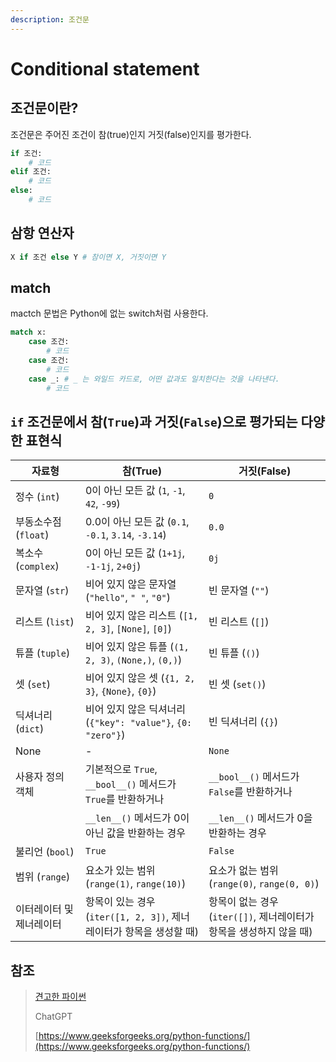 ```yaml
---
description: 조건문
---
```


# Conditional statement

## 조건문이란?

조건문은 주어진 조건이 참(true)인지 거짓(false)인지를 평가한다.

```python
if 조건:
    # 코드
elif 조건:
    # 코드
else:
    # 코드
```

## 삼항 연산자

```python
X if 조건 else Y # 참이면 X, 거짓이면 Y
```

## match

mactch 문법은 Python에 없는 switch처럼 사용한다.

```python
match x:
    case 조건:
        # 코드
    case 조건:
        # 코드
    case _: # _ 는 와일드 카드로, 어떤 값과도 일치한다는 것을 나타낸다.
        # 코드
```

## `if` 조건문에서 참(`True`)과 거짓(`False`)으로 평가되는 다양한 표현식

| 자료형             | 참(True)                                           | 거짓(False)                                    |
| --------------- | ------------------------------------------------- | -------------------------------------------- |
| 정수 (`int`)      | 0이 아닌 모든 값 (`1`, `-1`, `42`, `-99`)               | `0`                                          |
| 부동소수점 (`float`) | 0.0이 아닌 모든 값 (`0.1`, `-0.1`, `3.14`, `-3.14`)     | `0.0`                                        |
| 복소수 (`complex`) | 0이 아닌 모든 값 (`1+1j`, `-1-1j`, `2+0j`)              | `0j`                                         |
| 문자열 (`str`)     | 비어 있지 않은 문자열 (`"hello"`, `" "`, `"0"`)            | 빈 문자열 (`""`)                                 |
| 리스트 (`list`)    | 비어 있지 않은 리스트 (`[1, 2, 3]`, `[None]`, `[0]`)       | 빈 리스트 (`[]`)                                 |
| 튜플 (`tuple`)    | 비어 있지 않은 튜플 (`(1, 2, 3)`, `(None,)`, `(0,)`)      | 빈 튜플 (`()`)                                  |
| 셋 (`set`)       | 비어 있지 않은 셋 (`{1, 2, 3}`, `{None}`, `{0}`)         | 빈 셋 (`set()`)                                |
| 딕셔너리 (`dict`)   | 비어 있지 않은 딕셔너리 (`{"key": "value"}`, `{0: "zero"}`) | 빈 딕셔너리 (`{}`)                                |
| None            | -                                                 | `None`                                       |
| 사용자 정의 객체       | 기본적으로 `True`, `__bool__()` 메서드가 `True`를 반환하거나     | `__bool__()` 메서드가 `False`를 반환하거나             |
|                 | `__len__()` 메서드가 0이 아닌 값을 반환하는 경우                 | `__len__()` 메서드가 0을 반환하는 경우                  |
| 불리언 (`bool`)    | `True`                                            | `False`                                      |
| 범위 (`range`)    | 요소가 있는 범위 (`range(1)`, `range(10)`)               | 요소가 없는 범위 (`range(0)`, `range(0, 0)`)        |
| 이터레이터 및 제너레이터   | 항목이 있는 경우 (`iter([1, 2, 3])`, 제너레이터가 항목을 생성할 때)   | 항목이 없는 경우 (`iter([])`, 제너레이터가 항목을 생성하지 않을 때) |

## 참조

> [견고한 파이썬](https://www.books.weniv.co.kr/python)
>
> ChatGPT
>
> [https://www.geeksforgeeks.org/python-functions/](https://www.geeksforgeeks.org/python-functions/)
